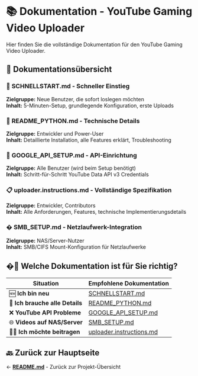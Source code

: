 # 📚 Dokumentation - YouTube Gaming Video Uploader

Hier finden Sie die vollständige Dokumentation für den YouTube Gaming Video Uploader.

## 📖 Dokumentationsübersicht

### 🚀 **SCHNELLSTART.md** - Schneller Einstieg
**Zielgruppe:** Neue Benutzer, die sofort loslegen möchten  
**Inhalt:** 5-Minuten-Setup, grundlegende Konfiguration, erste Uploads

### 📖 **README_PYTHON.md** - Technische Details  
**Zielgruppe:** Entwickler und Power-User  
**Inhalt:** Detaillierte Installation, alle Features erklärt, Troubleshooting

### 🔧 **GOOGLE_API_SETUP.md** - API-Einrichtung
**Zielgruppe:** Alle Benutzer (wird beim Setup benötigt)  
**Inhalt:** Schritt-für-Schritt YouTube Data API v3 Credentials

### 📋 **uploader.instructions.md** - Vollständige Spezifikation
**Zielgruppe:** Entwickler, Contributors  
**Inhalt:** Alle Anforderungen, Features, technische Implementierungsdetails

### � **SMB_SETUP.md** - Netzlaufwerk-Integration
**Zielgruppe:** NAS/Server-Nutzer  
**Inhalt:** SMB/CIFS Mount-Konfiguration für Netzlaufwerke

## �🎯 Welche Dokumentation ist für Sie richtig?

| Situation | Empfohlene Dokumentation |
|-----------|-------------------------|
| 🆕 **Ich bin neu** | [SCHNELLSTART.md](SCHNELLSTART.md) |
| 🔧 **Ich brauche alle Details** | [README_PYTHON.md](README_PYTHON.md) |  
| ❌ **YouTube API Probleme** | [GOOGLE_API_SETUP.md](GOOGLE_API_SETUP.md) |
| 🌐 **Videos auf NAS/Server** | [SMB_SETUP.md](SMB_SETUP.md) |
| 👨‍💻 **Ich möchte beitragen** | [uploader.instructions.md](uploader.instructions.md) |

## 🔙 Zurück zur Hauptseite

← **[README.md](../README.md)** - Zurück zur Projekt-Übersicht
